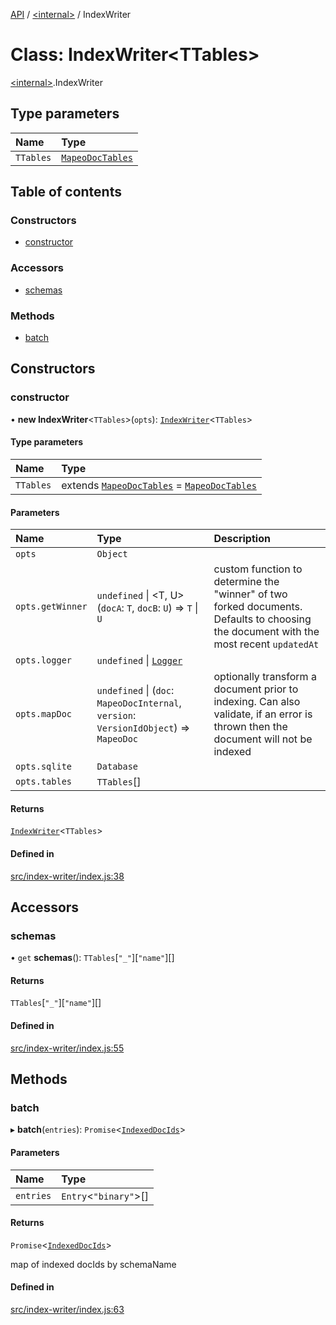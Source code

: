 [API](../README.md) / [\<internal\>](../modules/internal_.md) / IndexWriter

# Class: IndexWriter\<TTables\>

[\<internal\>](../modules/internal_.md).IndexWriter

## Type parameters

| Name | Type |
| :------ | :------ |
| `TTables` | [`MapeoDocTables`](../modules/internal_.md#mapeodoctables) |

## Table of contents

### Constructors

- [constructor](internal_.IndexWriter.md#constructor)

### Accessors

- [schemas](internal_.IndexWriter.md#schemas)

### Methods

- [batch](internal_.IndexWriter.md#batch)

## Constructors

### constructor

• **new IndexWriter**\<`TTables`\>(`opts`): [`IndexWriter`](internal_.IndexWriter.md)\<`TTables`\>

#### Type parameters

| Name | Type |
| :------ | :------ |
| `TTables` | extends [`MapeoDocTables`](../modules/internal_.md#mapeodoctables-1) = [`MapeoDocTables`](../modules/internal_.md#mapeodoctables-1) |

#### Parameters

| Name | Type | Description |
| :------ | :------ | :------ |
| `opts` | `Object` |  |
| `opts.getWinner` | `undefined` \| \<T, U\>(`docA`: `T`, `docB`: `U`) => `T` \| `U` | custom function to determine the "winner" of two forked documents. Defaults to choosing the document with the most recent `updatedAt` |
| `opts.logger` | `undefined` \| [`Logger`](internal_.Logger.md) |  |
| `opts.mapDoc` | `undefined` \| (`doc`: `MapeoDocInternal`, `version`: `VersionIdObject`) => `MapeoDoc` | optionally transform a document prior to indexing. Can also validate, if an error is thrown then the document will not be indexed |
| `opts.sqlite` | `Database` |  |
| `opts.tables` | `TTables`[] |  |

#### Returns

[`IndexWriter`](internal_.IndexWriter.md)\<`TTables`\>

#### Defined in

[src/index-writer/index.js:38](https://github.com/digidem/mapeo-core-next/blob/315dc9781d8d2f74f17b1fd651a3ae81272b7fac/src/index-writer/index.js#L38)

## Accessors

### schemas

• `get` **schemas**(): `TTables`[``"_"``][``"name"``][]

#### Returns

`TTables`[``"_"``][``"name"``][]

#### Defined in

[src/index-writer/index.js:55](https://github.com/digidem/mapeo-core-next/blob/315dc9781d8d2f74f17b1fd651a3ae81272b7fac/src/index-writer/index.js#L55)

## Methods

### batch

▸ **batch**(`entries`): `Promise`\<[`IndexedDocIds`](../modules/internal_.md#indexeddocids)\>

#### Parameters

| Name | Type |
| :------ | :------ |
| `entries` | `Entry`\<``"binary"``\>[] |

#### Returns

`Promise`\<[`IndexedDocIds`](../modules/internal_.md#indexeddocids)\>

map of indexed docIds by schemaName

#### Defined in

[src/index-writer/index.js:63](https://github.com/digidem/mapeo-core-next/blob/315dc9781d8d2f74f17b1fd651a3ae81272b7fac/src/index-writer/index.js#L63)
